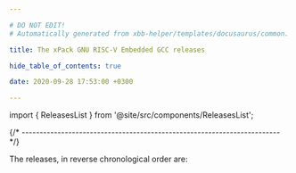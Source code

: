 ```yaml
---

# DO NOT EDIT!
# Automatically generated from xbb-helper/templates/docusaurus/common.

title: The xPack GNU RISC-V Embedded GCC releases

hide_table_of_contents: true

date: 2020-09-28 17:53:00 +0300

---
```


import { ReleasesList } from '@site/src/components/ReleasesList';

{/* ------------------------------------------------------------------------ */}

The releases, in reverse chronological order are:

<ReleasesList />
